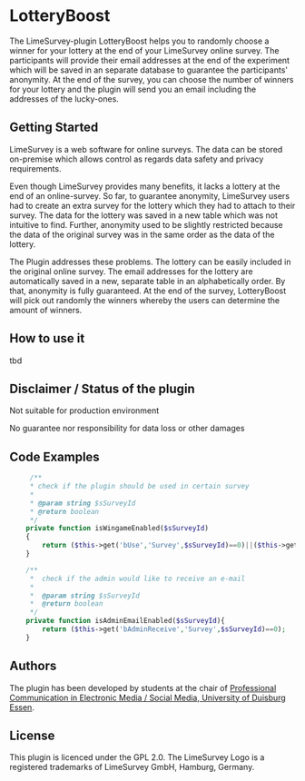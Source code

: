# LotteryBoost

The LimeSurvey-plugin LotteryBoost helps you to randomly choose a winner for your lottery at the end of your LimeSurvey online survey.
The participants will provide their email addresses at the end of the experiment which will be saved in an separate database to guarantee the participants' anonymity.
At the end of the survey, you can choose the number of winners for your lottery and the plugin will send you an email including the addresses of the lucky-ones. 

## Getting Started

LimeSurvey is a web software for online surveys. The data can be stored on-premise which allows control as regards data safety and privacy requirements.

Even though LimeSurvey provides many benefits, it lacks a lottery at the end of an online-survey. So far, to guarantee anonymity, LimeSurvey users had to create an extra survey for the lottery which they had to attach to their survey.
The data for the lottery was saved in a new table which was not intuitive to find.
Further, anonymity used to be slightly restricted because the data of the original survey was in the same order as the data of the lottery. 

The Plugin addresses these problems.
The lottery can be easily included in the original online survey.
The email addresses for the lottery are automatically saved in a new, separate table in an alphabetically order.
By that, anonymity is fully guaranteed.
At the end of the survey, LotteryBoost will pick out randomly the winners whereby the users can determine the amount of winners. 

## How to use it
tbd

## Disclaimer / Status of the plugin
Not suitable for production environment

No guarantee nor responsibility for data loss or other damages

## Code Examples
```php
	 /**
	 * check if the plugin should be used in certain survey
	 * 
	 * @param string $sSurveyId
	 * @return boolean
	 */
	private function isWingameEnabled($sSurveyId)
	{
	    return ($this->get('bUse','Survey',$sSurveyId)==0)||($this->get('bUse',null,null,$this->settings['bUse'])==0);
	}

	/**
	 *  check if the admin would like to receive an e-mail
	 *  
	 *  @param string $sSurveyId
	 *  @return boolean 
	 */
	private function isAdminEmailEnabled($sSurveyId){
	    return ($this->get('bAdminReceive','Survey',$sSurveyId)==0);
	}
```

## Authors

The plugin has been developed by students at the chair of [Professional Communication in Electronic Media / Social Media, University of Duisburg Essen](https://www.uni-due.de/proco/index_en.php).

## License

This plugin is licenced under the GPL 2.0.
The LimeSurvey Logo is a registered trademarks of LimeSurvey GmbH, Hamburg, Germany.

